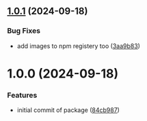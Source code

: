 ## [1.0.1](https://github.com/pooulad/treeway/compare/v1.0.0...v1.0.1) (2024-09-18)


### Bug Fixes

* add images to npm registery too ([3aa9b83](https://github.com/pooulad/treeway/commit/3aa9b8358034e6d1665f72abc63d41a6e91e637b))

# 1.0.0 (2024-09-18)


### Features

* initial commit of package ([84cb987](https://github.com/pooulad/treeway/commit/84cb987c3e44f17355ff39fd924e0665537f65ad))
